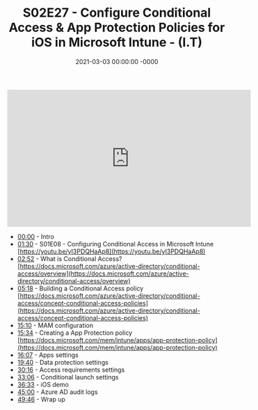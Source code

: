 ﻿---
layout: post
title: "S02E27 - Configure Conditional Access & App Protection Policies for iOS in Microsoft Intune - (I.T)"
date: 2021-03-03 00:00:00 -0000
categories:
---

<iframe loading="lazy" width="560" height="315" src="https://www.youtube.com/embed/Mr0tsvYTMa0" title="YouTube video player" frameborder="0" allow="accelerometer; autoplay; clipboard-write; encrypted-media; gyroscope; picture-in-picture" allowfullscreen></iframe>

* [00:00](https://www.youtube.com/watch?v=Mr0tsvYTMa0&t=0s) - Intro
* [01:30](https://www.youtube.com/watch?v=Mr0tsvYTMa0&t=90s) - S01E08 - Configuring Conditional Access in Microsoft Intune
[https://youtu.be/yI3PDQHaAp8](https://youtu.be/yI3PDQHaAp8)
* [02:52](https://www.youtube.com/watch?v=Mr0tsvYTMa0&t=172s) - What is Conditional Access?
[https://docs.microsoft.com/azure/active-directory/conditional-access/overview](https://docs.microsoft.com/azure/active-directory/conditional-access/overview)
* [05:18](https://www.youtube.com/watch?v=Mr0tsvYTMa0&t=318s) - Building a Conditional Access policy
[https://docs.microsoft.com/azure/active-directory/conditional-access/concept-conditional-access-policies](https://docs.microsoft.com/azure/active-directory/conditional-access/concept-conditional-access-policies)
* [15:10](https://www.youtube.com/watch?v=Mr0tsvYTMa0&t=910s) - MAM configuration
* [15:34](https://www.youtube.com/watch?v=Mr0tsvYTMa0&t=934s) - Creating a App Protection policy
[https://docs.microsoft.com/mem/intune/apps/app-protection-policy](https://docs.microsoft.com/mem/intune/apps/app-protection-policy)
* [16:07](https://www.youtube.com/watch?v=Mr0tsvYTMa0&t=967s) - Apps settings
* [19:40](https://www.youtube.com/watch?v=Mr0tsvYTMa0&t=1180s) - Data protection settings
* [30:16](https://www.youtube.com/watch?v=Mr0tsvYTMa0&t=1816s) - Access requirements settings
* [33:06](https://www.youtube.com/watch?v=Mr0tsvYTMa0&t=1986s) - Conditional launch settings
* [36:33](https://www.youtube.com/watch?v=Mr0tsvYTMa0&t=2193s) - iOS demo
* [45:00](https://www.youtube.com/watch?v=Mr0tsvYTMa0&t=2700s) - Azure AD audit logs
* [49:46](https://www.youtube.com/watch?v=Mr0tsvYTMa0&t=2986s) - Wrap up

